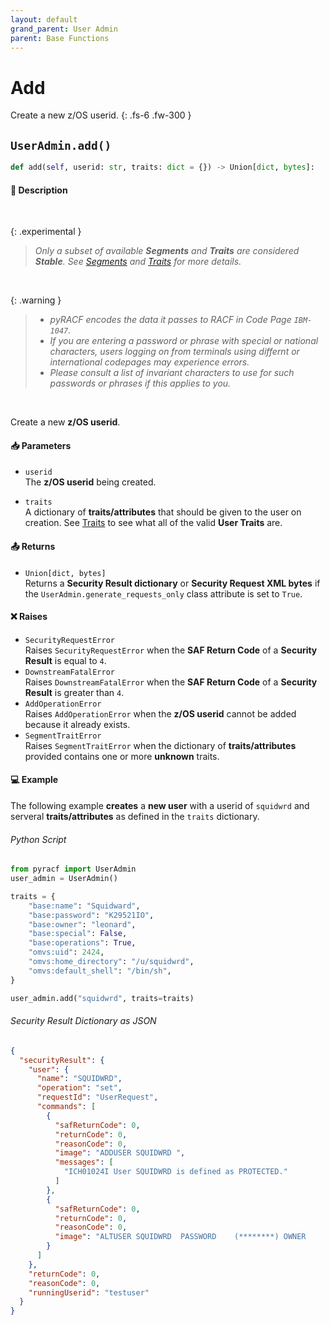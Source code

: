 ```yaml
---
layout: default
grand_parent: User Admin
parent: Base Functions
---
```


# Add

Create a new z/OS userid.
{: .fs-6 .fw-300 }

## `UserAdmin.add()`

```python
def add(self, userid: str, traits: dict = {}) -> Union[dict, bytes]:
```

#### 📄 Description

&nbsp;

{: .experimental }
> _Only a subset of available **Segments** and **Traits** are considered **Stable**. See [Segments](../segments_traits_operators#segments) and [Traits](../segments_traits_operators#traits) for more details._

&nbsp;

{: .warning }
> * _pyRACF encodes the data it passes to RACF in Code Page `IBM-1047`._
> * _If you are entering a password or phrase with special or national characters, users logging on from terminals using differnt or international codepages may experience errors._
> * _Please consult a list of invariant characters to use for such passwords or phrases if this applies to you._

&nbsp;

Create a new **z/OS userid**.

#### 📥 Parameters
* `userid`<br>
  The **z/OS userid** being created.

* `traits`<br>
  A dictionary of **traits/attributes** that should be given to the user on creation. See [Traits](../segments_traits_operators#traits) to see what all of the valid **User Traits** are.

#### 📤 Returns
* `Union[dict, bytes]`<br>
  Returns a **Security Result dictionary** or **Security Request XML bytes** if the `UserAdmin.generate_requests_only` class attribute is set to `True`.

#### ❌ Raises
* `SecurityRequestError`<br>
  Raises `SecurityRequestError` when the **SAF Return Code** of a **Security Result** is equal to `4`.
* `DownstreamFatalError`<br>
  Raises `DownstreamFatalError` when the **SAF Return Code** of a **Security Result** is greater than `4`.
* `AddOperationError`<br>
  Raises `AddOperationError` when the **z/OS userid** cannot be added because it already exists.
* `SegmentTraitError`<br>
  Raises `SegmentTraitError` when the dictionary of **traits/attributes** provided contains one or more **unknown** traits.

#### 💻 Example

The following example **creates** a **new user** with a userid of `squidwrd` and serveral **traits/attributes** as defined in the `traits` dictionary.

###### Python Script
```python
from pyracf import UserAdmin
user_admin = UserAdmin()

traits = {
    "base:name": "Squidward",
    "base:password": "K29521IO",
    "base:owner": "leonard",
    "base:special": False,
    "base:operations": True,
    "omvs:uid": 2424,
    "omvs:home_directory": "/u/squidwrd",
    "omvs:default_shell": "/bin/sh",
}

user_admin.add("squidwrd", traits=traits)
```

###### Security Result Dictionary as JSON
```json
{
  "securityResult": {
    "user": {
      "name": "SQUIDWRD",
      "operation": "set",
      "requestId": "UserRequest",
      "commands": [
        {
          "safReturnCode": 0,
          "returnCode": 0,
          "reasonCode": 0,
          "image": "ADDUSER SQUIDWRD ",
          "messages": [
            "ICH01024I User SQUIDWRD is defined as PROTECTED."
          ]
        },
        {
          "safReturnCode": 0,
          "returnCode": 0,
          "reasonCode": 0,
          "image": "ALTUSER SQUIDWRD  PASSWORD    (********) OWNER       (leonard) NOSPECIAL      OPERATIONS   OMVS     (HOME        ('/u/squidwrd') PROGRAM     ('/bin/sh'))"
        }
      ]
    },
    "returnCode": 0,
    "reasonCode": 0,
    "runningUserid": "testuser"
  }
}
```